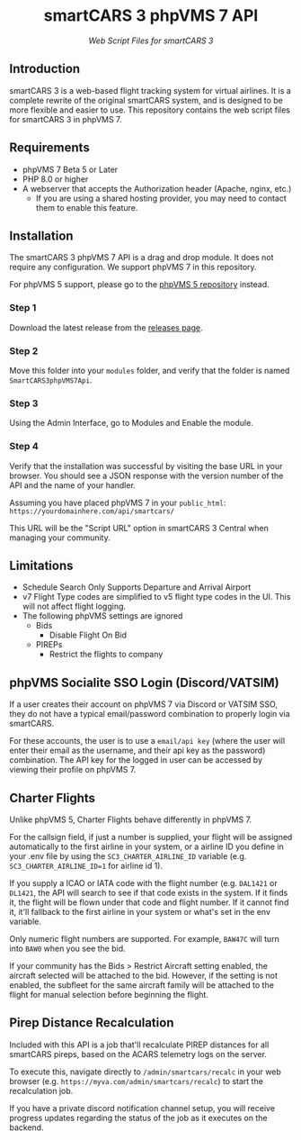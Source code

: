 <h1 align="center">smartCARS 3 phpVMS 7 API</h1>
<div align="center">
    <i>Web Script Files for smartCARS 3</i>
</div>

## Introduction
smartCARS 3 is a web-based flight tracking system for virtual airlines. It is a complete rewrite of the original smartCARS system, and is designed to be more flexible and easier to use. This repository contains the web script files for smartCARS 3 in phpVMS 7.

## Requirements
- phpVMS 7 Beta 5 or Later
- PHP 8.0 or higher
- A webserver that accepts the Authorization header (Apache, nginx, etc.)
    - If you are using a shared hosting provider, you may need to contact them to enable this feature.

## Installation
The smartCARS 3 phpVMS 7 API is a drag and drop module. It does not require any configuration. We support phpVMS 7 in this repository.

For phpVMS 5 support, please go to the [phpVMS 5 repository](https://github.com/invernyx/smartcars-3-phpvms5-api) instead.

### Step 1
Download the latest release from the [releases page](https://github.com/invernyx/smartcars-3-phpvms7-api/releases).

### Step 2
Move this folder into your `modules` folder, and verify that the folder is named `SmartCARS3phpVMS7Api`.

### Step 3
Using the Admin Interface, go to Modules and Enable the module.

### Step 4
Verify that the installation was successful by visiting the base URL in your browser. You should see a JSON response with the version number of the API and the name of your handler.

Assuming you have placed phpVMS 7 in your `public_html`:
`https://yourdomainhere.com/api/smartcars/`

This URL will be the "Script URL" option in smartCARS 3 Central when managing your community.

## Limitations

* Schedule Search Only Supports Departure and Arrival Airport
* v7 Flight Type codes are simplified to v5 flight type codes in the UI. This will not affect flight logging.
* The following phpVMS settings are ignored
  * Bids
    * Disable Flight On Bid
  * PIREPs
    * Restrict the flights to company

## phpVMS Socialite SSO Login (Discord/VATSIM)

If a user creates their account on phpVMS 7 via Discord or VATSIM SSO, they do not have a typical email/password combination to properly login via smartCARS.

For these accounts, the user is to use a `email/api key` (where the user will enter their email as the username, and their api key as the password) combination. The API key for the logged in user can be accessed by viewing their profile on phpVMS 7.

## Charter Flights

Unlike phpVMS 5, Charter Flights behave differently in phpVMS 7.

For the callsign field, if just a number is supplied, your flight will be assigned automatically to the first airline in your system, or a airline ID you define in your .env file by using the `SC3_CHARTER_AIRLINE_ID` variable (e.g. `SC3_CHARTER_AIRLINE_ID=1` for airline id 1).

If you supply a ICAO or IATA code with the flight number (e.g. `DAL1421` or `DL1421`, the API will search to see if that code exists in the system. If it finds it, the flight will be flown under that code and flight number. If it cannot find it, it'll fallback to the first airline in your system or what's set in the env variable.

Only numeric flight numbers are supported. For example, `BAW47C` will turn into `BAW0` when you see the bid.

If your community has the Bids > Restrict Aircraft setting enabled, the aircraft selected will be attached to the bid. However, if the setting is not enabled, the subfleet for the same aircraft family will be attached to the flight for manual selection before beginning the flight.

## Pirep Distance Recalculation

Included with this API is a job that'll recalculate PIREP distances for all smartCARS pireps, based on the ACARS telemetry logs on the server.

To execute this, navigate directly to `/admin/smartcars/recalc` in your web browser (e.g. `https://myva.com/admin/smartcars/recalc`) to start the recalculation job.

If you have a private discord notification channel setup, you will receive progress updates regarding the status of the job as it executes on the backend.